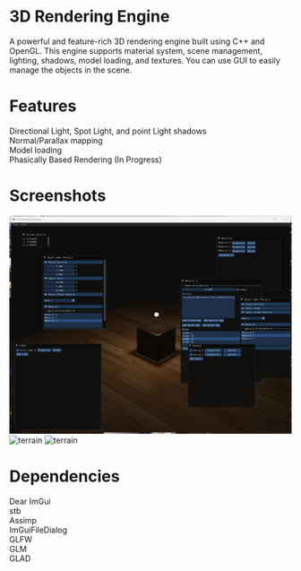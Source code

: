 # 3D Rendering Engine
A powerful and feature-rich 3D rendering engine built using C++ and OpenGL. This engine supports material system, scene management, lighting, shadows, model loading, and textures.
You can use GUI to easily manage the objects in the scene.

# Features
Directional Light, Spot Light, and point Light shadows  
Normal/Parallax mapping  
Model loading  
Phasically Based Rendering (In Progress)  

# Screenshots
![container](screenshots/container.png)
![terrain](screenshots/terrrain1.png)
![terrain](screenshots/terrain2.png)

# Dependencies
Dear ImGui  
stb  
Assimp  
ImGuiFileDialog  
GLFW  
GLM  
GLAD  
